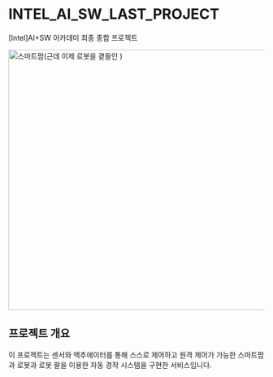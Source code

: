 # INTEL_AI_SW_LAST_PROJECT

[Intel]AI+SW 아카데미 최종 종합 프로젝트

<img width="512" height="512" alt="스마트팜(근데 이제 로봇을 곁들인 )" src="https://github.com/user-attachments/assets/347c6fc6-cf7c-4a15-87e1-569c6142afd5" />

## 프로젝트 개요

이 프로젝트는 센서와 엑추에이터를 통해 스스로 제어하고 원격 제어가 가능한 스마트팜과 로봇과 로봇 팔을 이용한 자동 경작 시스템을 구현한 서비스입니다.
